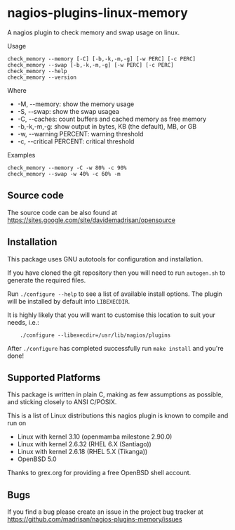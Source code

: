 # nagios-plugins-linux-memory

A nagios plugin to check memory and swap usage on linux.

Usage

	check_memory --memory [-C] [-b,-k,-m,-g] [-w PERC] [-c PERC]
	check_memory --swap [-b,-k,-m,-g] [-w PERC] [-c PERC]
	check_memory --help
	check_memory --version

Where

* -M, --memory: show the memory usage
* -S, --swap: show the swap usagea
* -C, --caches: count buffers and cached memory as free memory
* -b,-k,-m,-g: show output in bytes, KB (the default), MB, or GB
* -w, --warning PERCENT: warning threshold
* -c, --critical PERCENT: critical threshold

Examples

	check_memory --memory -C -w 80% -c 90%
	check_memory --swap -w 40% -c 60% -m


## Source code

The source code can be also found at https://sites.google.com/site/davidemadrisan/opensource


## Installation

This package uses GNU autotools for configuration and installation.

If you have cloned the git repository then you will need to run
`autogen.sh` to generate the required files.

Run `./configure --help` to see a list of available install options.
The plugin will be installed by default into `LIBEXECDIR`.

It is highly likely that you will want to customise this location to
suit your needs, i.e.:

        ./configure --libexecdir=/usr/lib/nagios/plugins

After `./configure` has completed successfully run `make install` and
you're done!


## Supported Platforms

This package is written in plain C, making as few assumptions as possible, and
sticking closely to ANSI C/POSIX.

This is a list of Linux distributions this nagios plugin is known to compile
and run on

* Linux with kernel 3.10 (openmamba milestone 2.90.0)
* Linux with kernel 2.6.32 (RHEL 6.X (Santiago))
* Linux with kernel 2.6.18 (RHEL 5.X (Tikanga))
* OpenBSD 5.0

Thanks to grex.org for providing a free OpenBSD shell account.

## Bugs

If you find a bug please create an issue in the project bug tracker at
https://github.com/madrisan/nagios-plugins-memory/issues

